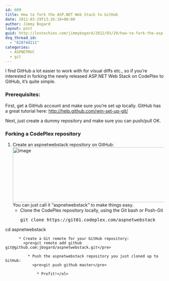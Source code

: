 ```yaml
---
id: 609
title: How to fork the ASP.NET Web Stack to GitHub
date: 2012-03-29T13:26:18+00:00
author: Jimmy Bogard
layout: post
guid: http://lostechies.com/jimmybogard/2012/03/29/how-to-fork-the-asp-net-web-stack-to-github/
dsq_thread_id:
  - "628744211"
categories:
  - ASPNETMVC
  - git
---
```

I find GitHub a lot easier to work with for visual diffs etc., so if you’re interested in forking the newly released ASP.NET Web Stack on CodePlex to GitHub, it’s quite simple.

### Prerequisites:

First, get a GitHub account and make sure you’re set up locally. GitHub has a great tutorial here: <http://help.github.com/win-set-up-git/>

Next, just create a dummy repository and make sure you can push/pull OK.

### Forking a CodePlex repository

  1. Create an aspnetwebstack repository on GitHub:  
    [<img style="background-image: none; border-right-width: 0px; padding-left: 0px; padding-right: 0px; display: inline; border-top-width: 0px; border-bottom-width: 0px; border-left-width: 0px; padding-top: 0px" title="image" border="0" alt="image" src="http://lostechies.com/jimmybogard/files/2012/03/image_thumb4.png" width="485" height="175" />](http://lostechies.com/jimmybogard/files/2012/03/image4.png)  
    You can just call it “aspnetwebstack” to make things easy. 
      * Clone the CodePlex repository locally, using the Git bash or Posh-Git 
        <pre>git clone https://git01.codeplex.com/aspnetwebstack
cd aspnetwebstack</pre>
        
          * Create a Git remote for your GitHub repository: 
            <pre>git remote add github git@github.com:jbogard/aspnetwebstack.git</pre>
            
              * Push the aspnetwebstack repository you just cloned up to GitHub: 
                <pre>git push github master</pre>
                
                  * Profit!</ol>